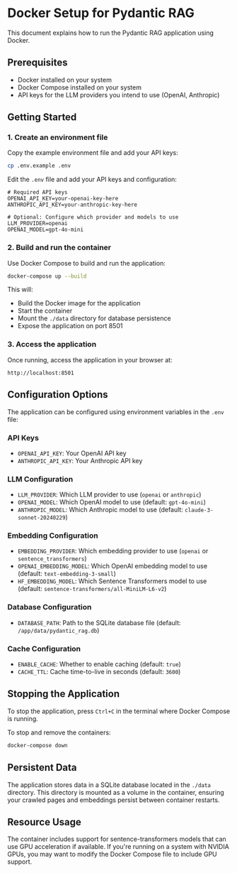 # Docker Setup for Pydantic RAG

This document explains how to run the Pydantic RAG application using Docker.

## Prerequisites

- Docker installed on your system
- Docker Compose installed on your system
- API keys for the LLM providers you intend to use (OpenAI, Anthropic)

## Getting Started

### 1. Create an environment file

Copy the example environment file and add your API keys:

```bash
cp .env.example .env
```

Edit the `.env` file and add your API keys and configuration:

```
# Required API keys
OPENAI_API_KEY=your-openai-key-here
ANTHROPIC_API_KEY=your-anthropic-key-here

# Optional: Configure which provider and models to use
LLM_PROVIDER=openai
OPENAI_MODEL=gpt-4o-mini
```

### 2. Build and run the container

Use Docker Compose to build and run the application:

```bash
docker-compose up --build
```

This will:
- Build the Docker image for the application
- Start the container
- Mount the `./data` directory for database persistence
- Expose the application on port 8501

### 3. Access the application

Once running, access the application in your browser at:

```
http://localhost:8501
```

## Configuration Options

The application can be configured using environment variables in the `.env` file:

### API Keys
- `OPENAI_API_KEY`: Your OpenAI API key
- `ANTHROPIC_API_KEY`: Your Anthropic API key

### LLM Configuration
- `LLM_PROVIDER`: Which LLM provider to use (`openai` or `anthropic`)
- `OPENAI_MODEL`: Which OpenAI model to use (default: `gpt-4o-mini`)
- `ANTHROPIC_MODEL`: Which Anthropic model to use (default: `claude-3-sonnet-20240229`)

### Embedding Configuration
- `EMBEDDING_PROVIDER`: Which embedding provider to use (`openai` or `sentence_transformers`)
- `OPENAI_EMBEDDING_MODEL`: Which OpenAI embedding model to use (default: `text-embedding-3-small`)
- `HF_EMBEDDING_MODEL`: Which Sentence Transformers model to use (default: `sentence-transformers/all-MiniLM-L6-v2`)

### Database Configuration
- `DATABASE_PATH`: Path to the SQLite database file (default: `/app/data/pydantic_rag.db`)

### Cache Configuration
- `ENABLE_CACHE`: Whether to enable caching (default: `true`)
- `CACHE_TTL`: Cache time-to-live in seconds (default: `3600`)

## Stopping the Application

To stop the application, press `Ctrl+C` in the terminal where Docker Compose is running.

To stop and remove the containers:

```bash
docker-compose down
```

## Persistent Data

The application stores data in a SQLite database located in the `./data` directory. This directory is mounted as a volume in the container, ensuring your crawled pages and embeddings persist between container restarts.

## Resource Usage

The container includes support for sentence-transformers models that can use GPU acceleration if available. If you're running on a system with NVIDIA GPUs, you may want to modify the Docker Compose file to include GPU support.